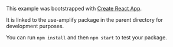This example was bootstrapped with [Create React App](https://github.com/facebook/create-react-app).

It is linked to the use-amplify package in the parent directory for development purposes.

You can run `npm install` and then `npm start` to test your package.
